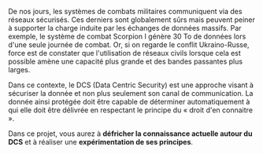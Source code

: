 De nos jours, les systèmes de combats militaires communiquent via des réseaux sécurisés. Ces derniers sont globalement sûrs mais peuvent peiner à supporter la charge induite par les échanges de données massifs. Par exemple, le système de combat Scorpion I génère 30 To de données lors d'une seule journée de combat. Or, si on regarde le conflit Ukraino-Russe, force est de constater que l'utilisation de réseaux civils lorsque cela est possible amène une capacité plus grande et des bandes passantes plus larges.

Dans ce contexte, le DCS (Data Centric Security) est une approche visant à sécuriser la donnée et non plus seulement son canal de communication. La donnée ainsi protégée doit être capable de déterminer automatiquement à qui elle doit être délivrée en respectant le principe du « droit d'en connaitre ».

Dans ce projet, vous aurez à **défricher la connaissance actuelle autour du DCS** et à réaliser une **expérimentation de ses principes**.